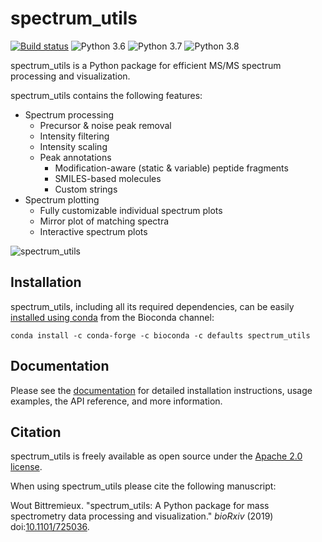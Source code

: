 # spectrum_utils

[![Build status](https://travis-ci.org/bittremieux/spectrum_utils.svg?master)](https://travis-ci.org/bittremieux/spectrum_utils)
![Python 3.6](https://img.shields.io/badge/python-3.6-brightgreen.svg)
![Python 3.7](https://img.shields.io/badge/python-3.7-brightgreen.svg)
![Python 3.8](https://img.shields.io/badge/python-3.8-brightgreen.svg)

spectrum_utils is a Python package for efficient MS/MS spectrum processing and
visualization.

spectrum_utils contains the following features:

- Spectrum processing
    - Precursor & noise peak removal
    - Intensity filtering
    - Intensity scaling
    - Peak annotations
        - Modification-aware (static & variable) peptide fragments
        - SMILES-based molecules
        - Custom strings
- Spectrum plotting
    - Fully customizable individual spectrum plots
    - Mirror plot of matching spectra
    - Interactive spectrum plots

![spectrum_utils](spectrum_utils.png)

## Installation

spectrum_utils, including all its required dependencies, can be easily
[installed using conda](https://anaconda.org/bioconda/spectrum_utils) from the
Bioconda channel:

    conda install -c conda-forge -c bioconda -c defaults spectrum_utils

## Documentation

Please see the [documentation](https://spectrum-utils.readthedocs.io/) for
detailed installation instructions, usage examples, the API reference, and more
information.

## Citation
 
spectrum_utils is freely available as open source under the
[Apache 2.0 license](http://opensource.org/licenses/Apache-2.0).

When using spectrum_utils please cite the following manuscript:
 
Wout Bittremieux. "spectrum_utils: A Python package for mass spectrometry data
processing and visualization." _bioRxiv_ (2019)
doi:[10.1101/725036](https://doi.org/10.1101/725036).
